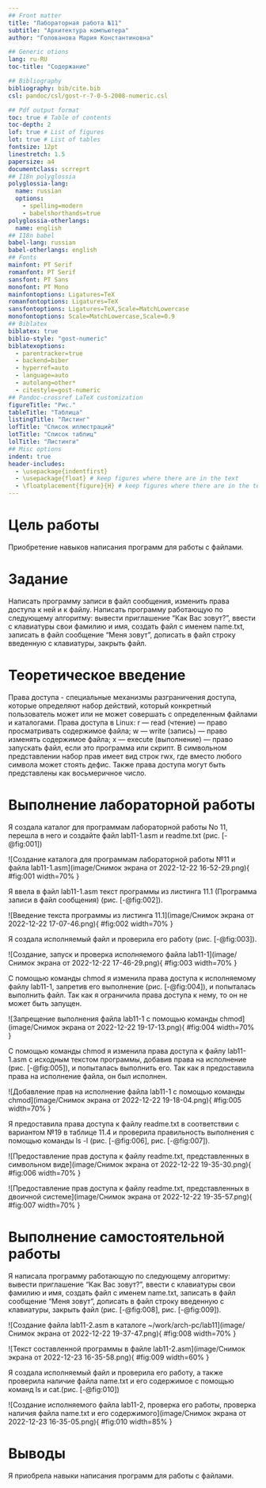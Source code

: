 ```yaml
---
## Front matter
title: "Лабораторная работа №11"
subtitle: "Архитектура компьютера"
author: "Голованова Мария Константиновна"

## Generic otions
lang: ru-RU
toc-title: "Содержание"

## Bibliography
bibliography: bib/cite.bib
csl: pandoc/csl/gost-r-7-0-5-2008-numeric.csl

## Pdf output format
toc: true # Table of contents
toc-depth: 2
lof: true # List of figures
lot: true # List of tables
fontsize: 12pt
linestretch: 1.5
papersize: a4
documentclass: scrreprt
## I18n polyglossia
polyglossia-lang:
  name: russian
  options:
	- spelling=modern
	- babelshorthands=true
polyglossia-otherlangs:
  name: english
## I18n babel
babel-lang: russian
babel-otherlangs: english
## Fonts
mainfont: PT Serif
romanfont: PT Serif
sansfont: PT Sans
monofont: PT Mono
mainfontoptions: Ligatures=TeX
romanfontoptions: Ligatures=TeX
sansfontoptions: Ligatures=TeX,Scale=MatchLowercase
monofontoptions: Scale=MatchLowercase,Scale=0.9
## Biblatex
biblatex: true
biblio-style: "gost-numeric"
biblatexoptions:
  - parentracker=true
  - backend=biber
  - hyperref=auto
  - language=auto
  - autolang=other*
  - citestyle=gost-numeric
## Pandoc-crossref LaTeX customization
figureTitle: "Рис."
tableTitle: "Таблица"
listingTitle: "Листинг"
lofTitle: "Список иллюстраций"
lotTitle: "Список таблиц"
lolTitle: "Листинги"
## Misc options
indent: true
header-includes:
  - \usepackage{indentfirst}
  - \usepackage{float} # keep figures where there are in the text
  - \floatplacement{figure}{H} # keep figures where there are in the text
---
```


# Цель работы

Приобретение навыков написания программ для работы с файлами.

# Задание

Написать программу записи в файл сообщения, изменить права доступа к ней и к файлу.
Написать программу работающую по следующему алгоритму: вывести приглашение “Как Вас зовут?”, ввести с клавиатуры свои фамилию и имя, создать файл с именем name.txt, записать в файл сообщение “Меня зовут”, дописать в файл строку введенную с клавиатуры, закрыть файл.

# Теоретическое введение

Права доступа - специальные механизмы разграничения доступа, которые определяют набор действий, который конкретный пользователь может или не может совершать с определенным файлами и каталогами. 
Права доступа в Linux:
r — read (чтение) — право просматривать содержимое файла;
w — write (запись) — право изменять содержимое файла;
x — execute (выполнение) — право запускать файл, если это программа или скрипт.
В символьном представлении набор прав имеет вид строк rwx, где вместо любого символа может стоять дефис. Также права доступа могут быть представлены как восьмеричное число. 

# Выполнение лабораторной работы

Я создала каталог для программам лабораторной работы No 11, перешла в него и создайте файл lab11-1.asm и readme.txt (рис. [-@fig:001])

![Создание каталога для программам лабораторной работы №11 и файла lab11-1.asm](image/Снимок экрана от 2022-12-22 16-52-29.png){ #fig:001 width=70% }

Я ввела в файл lab11-1.asm текст программы из листинга 11.1 (Программа записи в файл сообщения) (рис. [-@fig:002]). 

![Введение текста программы из листинга 11.1](image/Снимок экрана от 2022-12-22 17-07-46.png){ #fig:002 width=70% }

Я создала исполняемый файл и проверила его работу (рис. [-@fig:003]).

![Создание, запуск и проверка исполняемого файла lab11-1](image/Снимок экрана от 2022-12-22 17-46-29.png){ #fig:003 width=70% }

С помощью команды chmod я изменила права доступа к исполняемому файлу lab11-1, запретив его выполнение (рис. [-@fig:004]), и попыталась выполнить файл. Так как я ограничила права доступа к нему, то он не может быть запущен.

![Запрещение выполнения файла lab11-1 с помощью команды chmod](image/Снимок экрана от 2022-12-22 19-17-13.png){ #fig:004 width=70% }

С помощью команды chmod я изменила права доступа к файлу lab11-1.asm с исходным текстом программы, добавив права на исполнение (рис. [-@fig:005]), и попыталась выполнить его. Так как я предоставила права на исполнение файла, он был исполнен.

![Добавление прав на исполнение файла lab11-1 с помощью команды chmod](image/Снимок экрана от 2022-12-22 19-18-04.png){ #fig:005 width=70% }

Я предоставила права доступа к файлу readme.txt в соответствии с вариантом №19 в таблице 11.4 и проверила правильность выполнения с помощью команды ls -l (рис. [-@fig:006], рис. [-@fig:007]).

![Предоставление прав доступа к файлу readme.txt, представленных в символьном виде](image/Снимок экрана от 2022-12-22 19-35-30.png){ #fig:006 width=70% }

![Предоставление прав доступа к файлу readme.txt, представленных в двоичной системе](image/Снимок экрана от 2022-12-22 19-35-57.png){ #fig:007 width=70% }

# Выполнение самостоятельной  работы

Я написала программу работающую по следующему алгоритму: вывести приглашение “Как Вас зовут?”, ввести с клавиатуры свои фамилию и имя, создать файл с именем name.txt, записать в файл сообщение “Меня зовут”, дописать в файл строку введенную с клавиатуры, закрыть файл (рис. [-@fig:008], рис. [-@fig:009]).

![Создание файла lab11-2.asm в каталоге ~/work/arch-pc/lab11](image/Снимок экрана от 2022-12-22 19-37-47.png){ #fig:008 width=70% }

![Текст составленной программы в файле lab11-2.asm](image/Снимок экрана от 2022-12-23 16-35-58.png){ #fig:009 width=60% }

Я создала исполняемый файл и проверила его работу, а также проверила наличие файла name.txt и его содержимое с помощью команд ls и cat.(рис. [-@fig:010])

![Создание исполняемого файла lab11-2, проверка его работы, проверка наличия файла name.txt и его содержимого](image/Снимок экрана от 2022-12-23 16-35-05.png){ #fig:010 width=85% }

# Выводы

Я приобрела навыки написания программ для работы с файлами.

